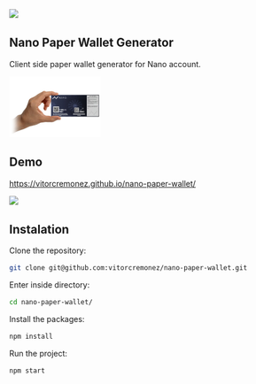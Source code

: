<img src="https://i.imgur.com/TnPBuMt.png"/>

## Nano Paper Wallet Generator

Client side paper wallet generator for Nano account.

<img src="/src/assets/images/paper_wallet.jpg" width="165"/>

## Demo

https://vitorcremonez.github.io/nano-paper-wallet/

<img src="https://i.imgur.com/K3HHi3g.gif"/>


## Instalation

Clone the repository:

```sh
git clone git@github.com:vitorcremonez/nano-paper-wallet.git
```

Enter inside directory:
```sh
cd nano-paper-wallet/
```


Install the packages:
```sh
npm install
```

Run the project:
```sh
npm start
```
